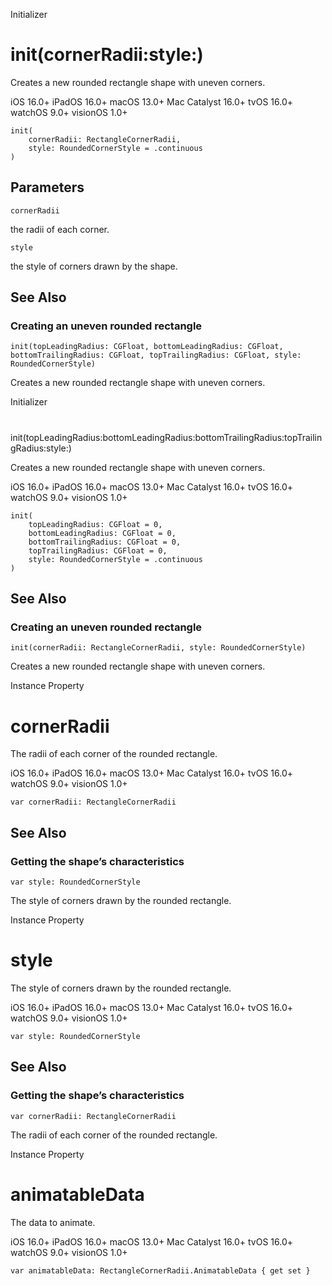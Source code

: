 Initializer

# init(cornerRadii:style:)

Creates a new rounded rectangle shape with uneven corners.

iOS 16.0+  iPadOS 16.0+  macOS 13.0+  Mac Catalyst 16.0+  tvOS 16.0+  watchOS
9.0+  visionOS 1.0+

    
    
    init(
        cornerRadii: RectangleCornerRadii,
        style: RoundedCornerStyle = .continuous
    )

##  Parameters

`cornerRadii`

    

the radii of each corner.

`style`

    

the style of corners drawn by the shape.

## See Also

### Creating an uneven rounded rectangle

`init(topLeadingRadius: CGFloat, bottomLeadingRadius: CGFloat,
bottomTrailingRadius: CGFloat, topTrailingRadius: CGFloat, style:
RoundedCornerStyle)`

Creates a new rounded rectangle shape with uneven corners.

Initializer

#
init(topLeadingRadius:bottomLeadingRadius:bottomTrailingRadius:topTrailingRadius:style:)

Creates a new rounded rectangle shape with uneven corners.

iOS 16.0+  iPadOS 16.0+  macOS 13.0+  Mac Catalyst 16.0+  tvOS 16.0+  watchOS
9.0+  visionOS 1.0+

    
    
    init(
        topLeadingRadius: CGFloat = 0,
        bottomLeadingRadius: CGFloat = 0,
        bottomTrailingRadius: CGFloat = 0,
        topTrailingRadius: CGFloat = 0,
        style: RoundedCornerStyle = .continuous
    )

## See Also

### Creating an uneven rounded rectangle

`init(cornerRadii: RectangleCornerRadii, style: RoundedCornerStyle)`

Creates a new rounded rectangle shape with uneven corners.

Instance Property

# cornerRadii

The radii of each corner of the rounded rectangle.

iOS 16.0+  iPadOS 16.0+  macOS 13.0+  Mac Catalyst 16.0+  tvOS 16.0+  watchOS
9.0+  visionOS 1.0+

    
    
    var cornerRadii: RectangleCornerRadii

## See Also

### Getting the shape’s characteristics

`var style: RoundedCornerStyle`

The style of corners drawn by the rounded rectangle.

Instance Property

# style

The style of corners drawn by the rounded rectangle.

iOS 16.0+  iPadOS 16.0+  macOS 13.0+  Mac Catalyst 16.0+  tvOS 16.0+  watchOS
9.0+  visionOS 1.0+

    
    
    var style: RoundedCornerStyle

## See Also

### Getting the shape’s characteristics

`var cornerRadii: RectangleCornerRadii`

The radii of each corner of the rounded rectangle.

Instance Property

# animatableData

The data to animate.

iOS 16.0+  iPadOS 16.0+  macOS 13.0+  Mac Catalyst 16.0+  tvOS 16.0+  watchOS
9.0+  visionOS 1.0+

    
    
    var animatableData: RectangleCornerRadii.AnimatableData { get set }

